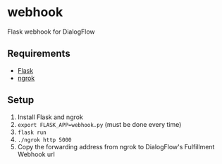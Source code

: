 # webhook
Flask webhook for DialogFlow

## Requirements
- [Flask](https://flask.palletsprojects.com/en/1.1.x/)
- [ngrok](https://ngrok.com/)

## Setup
1. Install Flask and ngrok
2. `export FLASK_APP=webhook.py` (must be done every time)
3. `flask run`
4. `./ngrok http 5000`
5. Copy the forwarding address from ngrok to DialogFlow's Fulfillment Webhook url